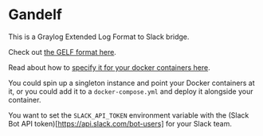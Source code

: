 # Gandelf

This is a Graylog Extended Log Format to Slack bridge.

Check out [the GELF format here](http://docs.graylog.org/en/2.1/pages/gelf.html).

Read about how to [specify it for your docker containers here](https://docs.docker.com/engine/admin/logging/overview/#/gelf-options).

You could spin up a singleton instance and point your Docker containers at it, or you 
could add it to a `docker-compose.yml` and deploy it alongside your container.

You want to set the `SLACK_API_TOKEN` environment variable with the (Slack Bot API token)[https://api.slack.com/bot-users] for your Slack team.